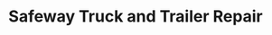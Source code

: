 ---
title: "Safeway Truck and Trailer Repair"
url: /indianapolis/safeway-truck-and-trailer-repair/
shop: Autowerkstatt
---